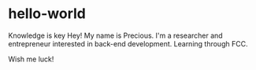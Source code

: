 # hello-world
Knowledge is key
Hey!
My name is Precious.
I'm a researcher and entrepreneur interested in back-end development.
Learning through FCC.

Wish me luck!
